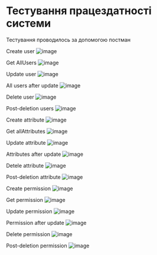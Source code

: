 # Тестування працездатності системи

Тестування проводилось за допомогою постман

Create user
![image](https://github.com/user-attachments/assets/e273fdba-d6b3-47cc-a5f0-58b0224de702)

Get AllUsers
![image](https://github.com/user-attachments/assets/822aaf65-161c-4b44-816e-5da21fca8761)

Update user
![image](https://github.com/user-attachments/assets/0f4ba734-89b7-45eb-90a1-862a95eb4d26)

All users after update
![image](https://github.com/user-attachments/assets/f9c12837-8ff3-4dfa-b468-38c83e159e06)

Delete user
![image](https://github.com/user-attachments/assets/750fe438-097a-4c79-bb59-c69f90d44e34)

Post-deletion users
![image](https://github.com/user-attachments/assets/9f29576b-9150-4b28-bbb9-7d058e84a61d)

Create attribute
![image](https://github.com/user-attachments/assets/2ae4e496-8861-4660-a155-7667f85fed3d)

Get allAttributes
![image](https://github.com/user-attachments/assets/d45266dd-0f36-4846-abd6-ea76332d4271)

Update attribute
![image](https://github.com/user-attachments/assets/f7d7ed8e-1ece-4ca4-b204-a6cb04c877f9)

Attributes after update
![image](https://github.com/user-attachments/assets/e53587c0-ecf0-4cbc-b093-fa6378448272)

Detele attribute
![image](https://github.com/user-attachments/assets/f7a7f8d7-9b83-48c0-b5a3-6abe51e4cf62)

Post-deletion attribute
![image](https://github.com/user-attachments/assets/7c7e299e-6ca3-497f-9f0a-1d0672641c61)

Create permission
![image](https://github.com/user-attachments/assets/a5382893-76ec-41d9-a353-7b299abf0ca0)

Get permission
![image](https://github.com/user-attachments/assets/2d010839-f4f8-4f56-aaad-fe94ffd240d3)

Update permission
![image](https://github.com/user-attachments/assets/22276cfd-b0e4-4838-b134-d727b66022db)

Permission after update
![image](https://github.com/user-attachments/assets/350f6afb-0f33-4083-91de-2f8c6ea0b804)

Delete permission
![image](https://github.com/user-attachments/assets/d2350b5d-e560-4780-b076-4a331cc967f8)

Post-deletion permission
![image](https://github.com/user-attachments/assets/5ac537f4-16a8-4e2b-a27a-ac7fb58de7de)
